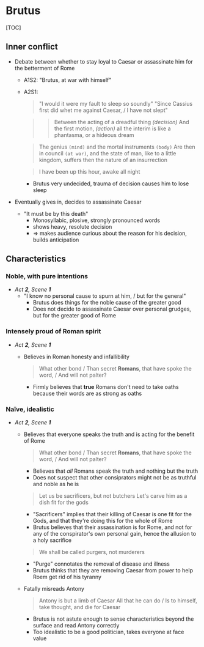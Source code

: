 <meta name="viewport" content="width=device-width, initial-scale=1"><style>body {width: 90%} .markdown-body blockquote {margin-bottom: 3px} .markdown-body li>p {margin-top: 3px; margin-bottom: 3px;}</style>

# Brutus

[TOC]

## Inner conflict
- Debate between whether to stay loyal to Caesar or assassinate him for the betterment of Rome
	- A1S2: "Brutus, at war with himself"
	- A2S1: 

		> "I would it were my fault to sleep so soundly"
		> "Since Cassius first did whet me against Caesar, / I have not slept"

		>> Between the acting of a dreadful thing _(decision)_
		>> And the first motion, _(action)_
		>> all the interim is like a phantasma, or a hideous dream

		> The genius `(mind)` and the mortal instruments `(body)`
		> Are then in council `(at war)`, and the state of man, 
		> like to a little kingdom, suffers then
		> the nature of an insurrection

		> I have been up this hour, awake all night

		- Brutus very undecided, trauma of decision causes him to lose sleep

- Eventually gives in, decides to assassinate Caesar
	- "It must be by this death"
		- Monosyllabic, plosive, strongly pronounced words
		- shows heavy, resolute decision
		- => makes audience curious about the reason for his decision, builds anticipation

## Characteristics
### Noble, with pure intentions
- *Act __2__, Scene __1__*
	- "I know no personal cause to spurn at him, / but for the general"
		- Brutus does things for the noble cause of the greater good
		- Does not decide to assassinate Caesar over personal grudges, but for the greater good of Rome

### Intensely proud of Roman spirit
- *Act __2__, Scene __1__*
	- Believes in Roman honesty and infallibility

		> What other bond / Than secret **Romans**, that have spoke the word, / And will not palter?

		- Firmly believes that **true** Romans don't need to take oaths because their words are as strong as oaths

### Naïve, idealistic
- *Act __2__, Scene __1__*
	- Believes that everyone speaks the truth and is acting for the benefit of Rome

		> What other bond / Than secret **Romans**, that have spoke the word, / And will not palter?

		- Believes that _all_ Romans speak the truth and nothing but the truth
		- Does not suspect that other consiprators might not be as truthful and noble as he is

		> Let us be sacrificers, but not butchers
		> Let's carve him as a dish fit for the gods

		- "Sacrificers" implies that their killing of Caesar is one fit for the Gods, and that they're doing this for the whole of Rome
		- Brutus believes that their assassination is for Rome, and not for any of the conspirator's own personal gain, hence the allusion to a holy sacrifice

		> We shall be called purgers, not murderers

		- "Purge" connotates the removal of disease and illness
		- Brutus thinks that they are removing Caesar from power to help Roem get rid of his tyranny

	- Fatally misreads Antony

		> Antony is but a limb of Caesar
		> All that he can do / Is to himself, take thought, and die for Caesar

		- Brutus is not astute enough to sense characteristics beyond the surface and read Antony correctly
		- Too idealistic to be a good politician, takes everyone at face value